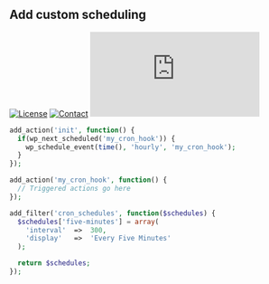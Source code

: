 ## Add custom scheduling
[![License](https://img.shields.io/github/license/dedewiweka/snippets?color=brightgreen)](https://github.com/dedewiweka/snippets/blob/main/LICENSE) [![Contact](https://img.shields.io/badge/contact-Dede%20Wiweka-orange)](https://dede.wiweka.com/development) ![File size](https://img.shields.io/github/size/dedewiweka/snippets/Cron/add_custom_schedulling.md) 
```php
add_action('init', function() {
  if(wp_next_scheduled('my_cron_hook')) {
    wp_schedule_event(time(), 'hourly', 'my_cron_hook');
  }
});

add_action('my_cron_hook', function() {
  // Triggered actions go here
});

add_filter('cron_schedules', function($schedules) {
  $schedules['five-minutes'] = array(
    'interval'  =>  300,
    'display'   =>  'Every Five Minutes'
  );

  return $schedules;
});
```